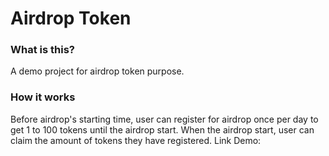 # Airdrop Token
### What is this?
A demo project for airdrop token purpose.
### How it works
Before airdrop's starting time, user can register for airdrop once per day to get 1 to 100 tokens until the airdrop start.
When the airdrop start, user can claim the amount of tokens they have registered.
Link Demo: 
